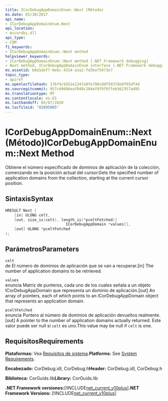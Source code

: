 ```yaml
---
title: ICorDebugAppDomainEnum::Next (Método)
ms.date: 03/30/2017
api_name:
- ICorDebugAppDomainEnum.Next
api_location:
- mscordbi.dll
api_type:
- COM
f1_keywords:
- ICorDebugAppDomainEnum::Next method
helpviewer_keywords:
- ICorDebugAppDomainEnum::Next method [.NET Framework debugging]
- Next method, ICorDebugAppDomainEnum interface [.NET Framework debugging]
ms.assetid: b8d1def7-0ebc-4314-a3a2-fd36a75973e7
topic_type:
- apiref
ms.openlocfilehash: 17bf4c92b1e1347a8fe790c8df5937de0f95df4d
ms.sourcegitcommit: 957c49696eaf048c284ef8f9f8ffeb562357ad95
ms.translationtype: MT
ms.contentlocale: es-ES
ms.lasthandoff: 05/07/2020
ms.locfileid: "82895085"
---
```

# <a name="icordebugappdomainenumnext-method"></a><span data-ttu-id="6b3ae-102">ICorDebugAppDomainEnum::Next (Método)</span><span class="sxs-lookup"><span data-stu-id="6b3ae-102">ICorDebugAppDomainEnum::Next Method</span></span>
<span data-ttu-id="6b3ae-103">Obtiene el número especificado de dominios de aplicación de la colección, comenzando en la posición actual del cursor.</span><span class="sxs-lookup"><span data-stu-id="6b3ae-103">Gets the specified number of application domains from the collection, starting at the current cursor position.</span></span>  
  
## <a name="syntax"></a><span data-ttu-id="6b3ae-104">Sintaxis</span><span class="sxs-lookup"><span data-stu-id="6b3ae-104">Syntax</span></span>  
  
```cpp  
HRESULT Next (  
    [in] ULONG celt,  
    [out, size_is(celt), length_is(*pceltFetched)]  
                           ICorDebugAppDomain *values[],  
    [out] ULONG *pceltFetched  
);  
```  
  
## <a name="parameters"></a><span data-ttu-id="6b3ae-105">Parámetros</span><span class="sxs-lookup"><span data-stu-id="6b3ae-105">Parameters</span></span>  
 `celt`  
 <span data-ttu-id="6b3ae-106">de El número de dominios de aplicación que se van a recuperar.</span><span class="sxs-lookup"><span data-stu-id="6b3ae-106">[in] The number of application domains to be retrieved.</span></span>  
  
 `values`  
 <span data-ttu-id="6b3ae-107">enuncia Matriz de punteros, cada uno de los cuales señala a un objeto ICorDebugAppDomain que representa un dominio de aplicación.</span><span class="sxs-lookup"><span data-stu-id="6b3ae-107">[out] An array of pointers, each of which points to an ICorDebugAppDomain object that represents an application domain.</span></span>  
  
 `pceltFetched`  
 <span data-ttu-id="6b3ae-108">enuncia Puntero al número de dominios de aplicación devueltos realmente.</span><span class="sxs-lookup"><span data-stu-id="6b3ae-108">[out] A pointer to the number of application domains actually returned.</span></span> <span data-ttu-id="6b3ae-109">Este valor puede ser null si `celt` es uno.</span><span class="sxs-lookup"><span data-stu-id="6b3ae-109">This value may be null if `celt` is one.</span></span>  
  
## <a name="requirements"></a><span data-ttu-id="6b3ae-110">Requisitos</span><span class="sxs-lookup"><span data-stu-id="6b3ae-110">Requirements</span></span>  
 <span data-ttu-id="6b3ae-111">**Plataformas:** Vea [Requisitos de sistema](../../get-started/system-requirements.md).</span><span class="sxs-lookup"><span data-stu-id="6b3ae-111">**Platforms:** See [System Requirements](../../get-started/system-requirements.md).</span></span>  
  
 <span data-ttu-id="6b3ae-112">**Encabezado:** CorDebug.idl, CorDebug.h</span><span class="sxs-lookup"><span data-stu-id="6b3ae-112">**Header:** CorDebug.idl, CorDebug.h</span></span>  
  
 <span data-ttu-id="6b3ae-113">**Biblioteca:** CorGuids.lib</span><span class="sxs-lookup"><span data-stu-id="6b3ae-113">**Library:** CorGuids.lib</span></span>  
  
 <span data-ttu-id="6b3ae-114">**.NET Framework versiones:**[!INCLUDE[net_current_v10plus](../../../../includes/net-current-v10plus-md.md)]</span><span class="sxs-lookup"><span data-stu-id="6b3ae-114">**.NET Framework Versions:** [!INCLUDE[net_current_v10plus](../../../../includes/net-current-v10plus-md.md)]</span></span>
